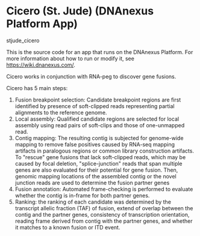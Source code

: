<!-- dx-header -->
# Cicero (St. Jude) (DNAnexus Platform App)

stjude_cicero

This is the source code for an app that runs on the DNAnexus Platform.
For more information about how to run or modify it, see
https://wiki.dnanexus.com/.
<!-- /dx-header -->



<!--
TODO: This app directory was automatically generated by dx-app-wizard;
please edit this Readme.md file to include essential documentation about
your app that would be helpful to users. (Also see the
Readme.developer.md.) Once you're done, you can remove these TODO
comments.

For more info, see https://wiki.dnanexus.com/Developer-Portal.
-->
Cicero works in conjunction with RNA-peg to discover gene fusions.                                                                                                                   
                                                                                                                                                                                     
Cicero has 5 main steps:                                                                                                                                                             
                                                                                                                                                                                     
1. Fusion breakpoint selection: Candidate breakpoint regions are first identified by presence of soft-clipped reads representing partial alignments to the reference genome.            
2. Local assembly: Qualified candidate regions are selected for local assembly using read pairs of soft-clips and those of one-unmapped read.                                           
3. Contig mapping: The resulting contig is subjected for genome-wide mapping to remove false positives caused by RNA-seq mapping artifacts in paralogous regions or common library construction artifacts. To "rescue" gene fusions that lack soft-clipped reads, which may be caused by focal deletion, "splice-junction" reads that span multiple genes are also evaluated for their potential for gene fusion. Then, genomic mapping locations of the assembled contig or the novel junction reads are used to determine the fusion partner genes 
4. Fusion annotation: Automated frame-checking is performed to evaluate whether the contig is in-frame for both partner genes.
5. Ranking: the ranking of each candidate was determined by the transcript allelic fraction (TAF) of fusion, extend of overlap between the contig and the partner genes, consistency of transcription orientation, reading frame derived from contig with the partner genes, and whether it matches to a known fusion or ITD event.
